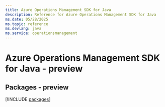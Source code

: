 ```yaml
---
title: Azure Operations Management SDK for Java
description: Reference for Azure Operations Management SDK for Java
ms.date: 05/28/2025
ms.topic: reference
ms.devlang: java
ms.service: operationsmanagement
---
```

# Azure Operations Management SDK for Java - preview
## Packages - preview
[!INCLUDE [packages](operations-management-index.md)]